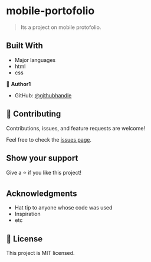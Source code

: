 # mobile-portofolio

> Its a project on mobile protofolio.


## Built With

- Major languages
- html
- css

👤 **Author1**
- GitHub: [@githubhandle](https://github.com/SabaAhmad786)


## 🤝 Contributing

Contributions, issues, and feature requests are welcome!

Feel free to check the [issues page](../../issues/).

## Show your support

Give a ⭐️ if you like this project!

## Acknowledgments

- Hat tip to anyone whose code was used
- Inspiration
- etc

## 📝 License

This project is MIT licensed.

